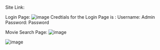 Site Link:

Login Page:
![image](https://github.com/arvinth-X-ram/Movies-Review-App/assets/98163529/5888626a-345f-4bb1-821f-4a5caf2abbdd)
  Credtials for the Login Page is :
    Username: Admin
    Password: Password

Movie Search Page:
![image](https://github.com/arvinth-X-ram/Movies-Review-App/assets/98163529/0c0276ff-582f-4764-84ce-ca5070c88f87)

![image](https://github.com/arvinth-X-ram/Movies-Review-App/assets/98163529/c6d4b953-dc33-412e-ac83-24d74000c7c7)


